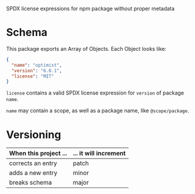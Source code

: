 SPDX license expressions for npm package without proper metadata

# Schema

This package exports an Array of Objects.  Each Object looks like:

```json
{
  "name": "optimist",
  "version": "6.0.1",
  "license": "MIT"
}
```

`license` contains a valid SPDX license expression for `version` of package `name`.

`name` may contain a scope, as well as a package name, like `@scope/package`.

# Versioning

| When this project ... | ... it will increment |
|-----------------------|-----------------------|
| corrects an entry     | patch                 |
| adds a new entry      | minor                 |
| breaks schema         | major                 |
